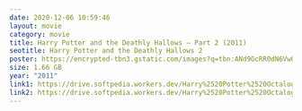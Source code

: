 ```yaml
---
date: 2020-12-06 10:59:46
layout: movie
category: movie
title: Harry Potter and the Deathly Hallows – Part 2 (2011)
seotitle: Harry Potter and the Deathly Hallows 2
poster: https://encrypted-tbn3.gstatic.com/images?q=tbn:ANd9GcRR0dN6VwQAtTmJOPCOjqmcQy5zgS6EhjZq870w1RfryW5DtX9D
size: 1.66 GB
year: "2011"
link1: https://drive.softpedia.workers.dev/Harry%2520Potter%2520Octalogy%2520(2001%2520to%25202011)/Telegram%2520(%40tadubs)%2520Harry%2520Potter%2520and%2520the%2520Deathly%2520Hallows%2520Part%25202%2520(2011)%5B720p%2520-%2520New%2520BDRip%2520-%2520%5BTamil%2520%2B%2520Telugu%2520%2B%2520Hindi%2520%2B%2520Eng%5D.mkv?rootId=0AN9zhQ1hps-9Uk9PVA
link2: https://drive.softpedia.workers.dev/Harry%2520Potter%2520Octalogy%2520(2001%2520to%25202011)/Telegram%2520(%40tadubs)%2520Harry%2520Potter%2520and%2520the%2520Deathly%2520Hallows%2520Part%25202%2520(2011)%5B720p%2520-%2520New%2520BDRip%2520-%2520%5BTamil%2520%2B%2520Telugu%2520%2B%2520Hindi%2520%2B%2520Eng%5D.mkv?rootId=0AN9zhQ1hps-9Uk9PVA
---
```

